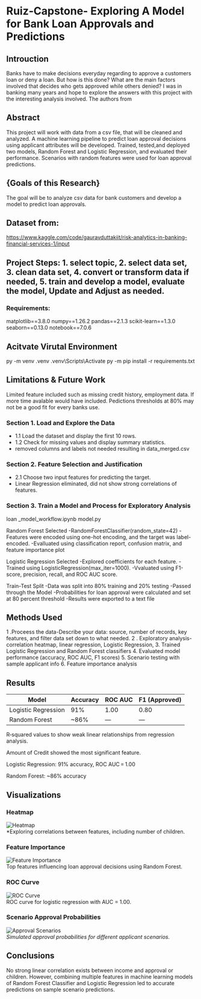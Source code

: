 # Ruiz-Capstone- Exploring A Model for Bank Loan Approvals and Predictions



## Introuction
Banks have to make decisions everyday regarding to approve a customers loan or deny a loan. But how is this done? What are the main factors involved that decides who gets approved while others denied? I was in banking many years and hope to explore the answers with this project with the interesting analysis involved. The authors from 

## Abstract

This project will work with data from a csv file, that will be cleaned and analyzed. A machine learning pipeline to predict loan approval decisions using applicant attributes will be developed. Trained, tested,and deployed two models, Random Forest and Logistic Regression, and evaluated their performance. Scenarios with random features were used for loan approval predictions.

## {Goals of this Research} 
The goal will be to analyze csv data for bank customers and develop a model to predict loan approvals.

## Dataset from:
https://www.kaggle.com/code/gauravduttakiit/risk-analytics-in-banking-financial-services-1/input 

## Project Steps: 1. select topic, 2. select data set, 3. clean data set, 4. convert or transform data if needed, 5. train and develop a model, evaluate the model, Update and Adjust as needed.

### Requirements:
matplotlib==3.8.0
numpy==1.26.2
pandas==2.1.3
scikit-learn==1.3.0
seaborn==0.13.0
notebook==7.0.6

## Acitvate Virutal Environment
py -m venv .venv
.venv\Scripts\Activate
py -m pip install -r requirements.txt

## Limitations & Future Work
Limited feature included such as missing credit history, employment data. If more time avalable would have included.
Pedictions thresholds at 80% may not be a good fit for every banks use.



### Section 1. Load and Explore the Data
- 1.1 Load the dataset and display the first 10 rows.
- 1.2 Check for missing values and display summary statistics.
- removed columns and labels not needed resulting in data_merged.csv


### Section 2. Feature Selection and Justification
- 2.1 Choose two input features for predicting the target.
- Linear Regression eliminated, did not show strong correlations of features.


### Section 3. Train a  Model and Process for Exploratory Analysis
loan _model_workflow.ipynb
model.py

Random Forest Selected
-RandomForestClassifier(random_state=42)
-Features were encoded using one-hot encoding, and the target was label-encoded.
-Evalluated using classification report, confusion matrix, and feature importance plot

Logistic Regression Selected
-Explored coefficients for each feature.
-Trained using LogisticRegression(max_iter=1000).
-Vvaluated using F1-score, precision, recall, and ROC AUC score.

Train-Test Split
-Data was split into 80% training and 20% testing
-Passed through the Model
-Probabilities for loan approval were calculated and set
 at 80 percent threshold
-Results were exported to a text file


## Methods Used

1 .Proceess the data-Describe your data: source, number of records, key features, and filter data set down to what needed.
2 . Exploratory analysis-correlation heatmap, linear regression, Logistic Regression, 
3. Trained Logistic Regression and Random Forest classifiers
4. Evaluated model performance (accuracy, ROC AUC, F1 scores)
5. Scenario testing with sample applicant info
6. Feature importance analysis

## Results
| Model               | Accuracy | ROC AUC | F1 (Approved) |
|--------------------|----------|---------|----------------|
| Logistic Regression| 91%      | 1.00    | 0.80           |
| Random Forest      | ~86%     | —       | —              |


R‑squared values to show weak linear relationships from regression analysis.

Amount of Credit showed the most significant feature.  

Logistic Regression: 91% accuracy, ROC AUC = 1.00

Random Forest: ~86% accuracy


## Visualizations

### Heatmap
![Heatmap](correlation_heatmap.png)  
*Exploring correlations between features, including number of children.


### Feature Importance
![Feature Importance](feature_importance.png)  
Top features influencing loan approval decisions using Random Forest.


### ROC Curve
![ROC Curve](roc_curve.png)  
ROC curve for logistic regression with AUC = 1.00.


### Scenario Approval Probabilities
![Approval Scenarios](scenario_approval_probs.png)  
*Simulated approval probabilities for different applicant scenarios.*



## Conclusions
No strong linear correlation exists between income and approval or children. However, combining multiple features in machine learning models of Random Forest Classifier and Logistic Regression led to accurate predictions on sample scenario predictions.


  

